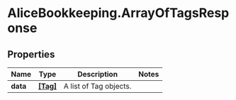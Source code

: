 # AliceBookkeeping.ArrayOfTagsResponse

## Properties

Name | Type | Description | Notes
------------ | ------------- | ------------- | -------------
**data** | [**[Tag]**](Tag.md) | A list of Tag objects. | 


